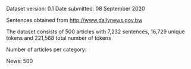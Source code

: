 Dataset version: 0.1
Date submitted: 08 September 2020


Sentences obtained from http://www.dailynews.gov.bw

The dataset consists of 500 articles with 7,232 sentences, 16,729 unique tokens and 221,568 total number of tokens

Number of articles per category:

News: 500
